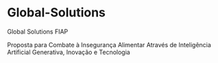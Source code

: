 # Global-Solutions
Global Solutions FIAP

Proposta para Combate à Insegurança Alimentar Através de Inteligência Artificial Generativa, Inovação e Tecnologia
